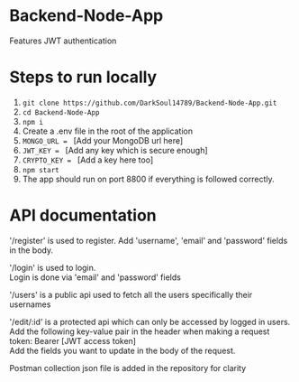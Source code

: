 # Backend-Node-App
Features JWT authentication

# Steps to run locally
1) `git clone https://github.com/DarkSoul14789/Backend-Node-App.git`
2) `cd Backend-Node-App`
3) `npm i`
4) Create a .env file in the root of the application
5) `MONGO_URL = ` [Add your MongoDB url here]
6) `JWT_KEY = ` [Add any key which is secure enough]
7) `CRYPTO_KEY = ` [Add a key here too]
8) `npm start`
9) The app should run on port 8800 if everything is followed correctly.

# API documentation
'/register' is used to register.
Add 'username', 'email' and 'password' fields in the body.

'/login' is used to login. <br>
Login is done via 'email' and 'password' fields

'/users' is a public api used to fetch all the users specifically their usernames <br>

'/edit/:id' is a protected api which can only be accessed by logged in users. <br>
Add the following key-value pair in the header when making a request <br>
token: Bearer [JWT access token] <br>
Add the fields you want to update in the body of the request.

Postman collection json file is added in the repository for clarity
